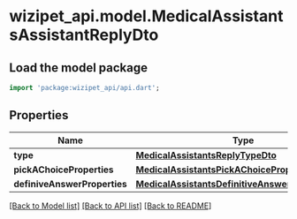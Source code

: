 # wizipet_api.model.MedicalAssistantsAssistantReplyDto

## Load the model package
```dart
import 'package:wizipet_api/api.dart';
```

## Properties
Name | Type | Description | Notes
------------ | ------------- | ------------- | -------------
**type** | [**MedicalAssistantsReplyTypeDto**](MedicalAssistantsReplyTypeDto.md) |  | [optional] 
**pickAChoiceProperties** | [**MedicalAssistantsPickAChoicePropertiesDto**](MedicalAssistantsPickAChoicePropertiesDto.md) |  | [optional] 
**definiveAnswerProperties** | [**MedicalAssistantsDefinitiveAnswerPropertiesDto**](MedicalAssistantsDefinitiveAnswerPropertiesDto.md) |  | [optional] 

[[Back to Model list]](../README.md#documentation-for-models) [[Back to API list]](../README.md#documentation-for-api-endpoints) [[Back to README]](../README.md)


